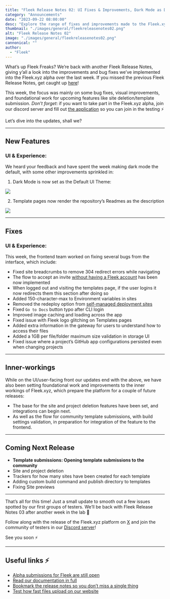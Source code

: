 ```yaml
---
title: "Fleek Release Notes 02: UI Fixes & Improvements, Dark Mode as Default"
category: "Announcements"
date: "2023-09-22 08:00:00"
desc: "Explore the range of fixes and improvements made to the Fleek.xyz alpha this week in the latest Fleek Release Notes."
thumbnail: "./images/general/fleekreleasenotes02.png"
alt: "Fleek Release Notes 02"
image: "./images/general/fleekreleasenotes02.png"
cannonical: ""
author: 
  - "Fleek"
---
```


What’s up Fleek Freaks? We’re back with another Fleek Release Notes, giving y’all a look into the improvements and bug fixes we’ve implemented into the Fleek.xyz alpha over the last week. If you missed the previous Fleek Release Notes, get caught up [here](https://blog.fleek.xyz/post/fleek-notebook-01/)!

This week, the focus was mainly on some bug fixes, visual improvements, and foundational work for upcoming features like site deletion/template submission. *Don’t forget*: if you want to take part in the Fleek.xyz alpha, join our discord server and fill out [the application](https://fleekxyz.typeform.com/alpha-access) so you can join in the testing ⚡

Let’s dive into the updates, shall we?

---

## New Features

### UI & Experience:

We heard your feedback and have spent the week making dark mode the default, with some other improvements sprinkled in:

1) Dark Mode is now set as the Default UI Theme:

![](./images/general/dark-mode-alpha.png)

2) Template pages now render the repository’s Readmes as the description

![](./images/general/tempreadme.gif)

---

## Fixes

### UI & Experience:

This week, the frontend team worked on fixing several bugs from the interface, which include:

- Fixed site breadcrumbs to remove 304 redirect errors while navigating
- The flow to accept an invite [without having a Fleek account](https://docs.fleek.xyz/docs/Accounts) has been now implemented
- When logged out and visiting the templates page, if the user logins it now redirects them this section after doing so
- Added 150-character-max to Environment variables in sites
- Removed the redeploy option from [self-managed deployment sites](https://docs.fleek.xyz/docs/Sites/self-hosted#setting-up-a-self-managed-deployment)
- Fixed `Go to Docs` button typo after CLI login
- Improved image caching and loading across the app
- Fixed issue with Fleek logo glitching on Templates pages
- Added extra information in the gateway for users to understand how to access their files
- Added a 1GB per file/folder maximum size validation in storage UI
- Fixed issue where a project’s GitHub app configurations persisted even when changing projects

---

## Inner-workings

While on the UI/user-facing front our updates end with the above, we have also been setting foundational work and improvements to the inner workings of Fleek.xyz, which prepare the platform for a couple of future releases:

- The base for the site and project deletion features have been set, and integrations can begin next.
- As well as the flow for community template submissions, with build settings validation, in preparation for integration of the feature to the frontend.

---

## Coming Next Release

- **Template submissions: Opening template submissions to the community**
- Site and project deletion
- Trackers for how many sites have been created for each template
- Adding custom build command and publish directory to templates
- Fixing Site previews

---

That’s all for this time! Just a small update to smooth out a few issues spotted by our first groups of testers. We’ll be back with Fleek Release Notes 03 after another week in the lab 🤙

Follow along with the release of the Fleek.xyz platform on [X](https://twitter.com/fleekxyz) and join the community of testers in our [Discord server](http://discord.gg/fleek)!

See you soon ⚡

---

## Useful links ⚡

- [Alpha submissions for Fleek are still open](https://fleekxyz.typeform.com/alpha-access)
- [Read our documentation in full](https://docs.fleek.xyz/)
- [Bookmark the release notes so you don’t miss a single thing](https://docs.fleek.xyz/release-notes)
- [Test how fast files upload on our website](https://fleek.xyz/storage/)
